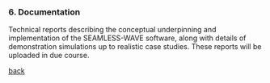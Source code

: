 
### 6. Documentation
Technical reports describing the conceptual underpinning and implementation of the SEAMLESS-WAVE software, along with details of demonstration simulations up to realistic case studies. These reports will be uploaded in due course. 



[back](./)
